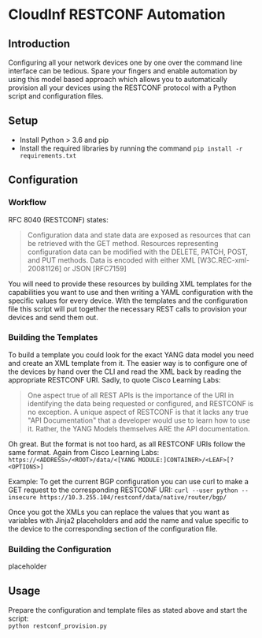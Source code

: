 # CloudInf RESTCONF Automation
## Introduction
Configuring all your network devices one by one over the command line interface can be tedious. Spare your fingers and enable automation by using this model based approach which allows you to automatically provision all your devices using the RESTCONF protocol with a Python script and configuration files.

## Setup
- Install Python > 3.6 and pip
- Install the required libraries by running the command `pip install -r requirements.txt`

## Configuration
### Workflow
RFC 8040 (RESTCONF) states:
>Configuration data and state data are exposed as resources that can be retrieved with the GET method. Resources representing configuration data can be modified with the DELETE, PATCH, POST, and PUT methods. Data is encoded with either XML [W3C.REC-xml-20081126] or JSON [RFC7159]

You will need to provide these resources by building XML templates for the capabilities you want to use and then writing a YAML configuration with the specific values for every device. With the templates and the configuration file this script will put together the necessary REST calls to provision your devices and send them out.

### Building the Templates
To build a template you could look for the exact YANG data model you need and create an XML template from it. The easier way is to configure one of the devices by hand over the CLI and read the XML back by reading the appropriate RESTCONF URI. Sadly, to quote Cisco Learning Labs:
>One aspect true of all REST APIs is the importance of the URI in identifying the data being requested or configured, and RESTCONF is no exception. A unique aspect of RESTCONF is that it lacks any true "API Documentation" that a developer would use to learn how to use it. Rather, the YANG Models themselves ARE the API documentation.

Oh great. But the format is not too hard, as all RESTCONF URIs follow the same format. Again from Cisco Learning Labs:
```https://<ADDRESS>/<ROOT>/data/<[YANG MODULE:]CONTAINER>/<LEAF>[?<OPTIONS>]```

Example: To get the current BGP configuration you can use curl to make a GET request to the corresponding RESTCONF URI:
```curl --user python --insecure https://10.3.255.104/restconf/data/native/router/bgp/```

Once you got the XMLs you can replace the values that you want as variables with Jinja2 placeholders and add the name and value specific to the device to the corresponding section of the configuration file.

### Building the Configuration
placeholder

## Usage
Prepare the configuration and template files as stated above and start the script:  
`python restconf_provision.py`
